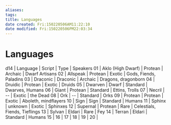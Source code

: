 ```yaml
---
aliases: 
tags: 
title: Languages
date created: Fri:150220506AM11:22:10
date modified: Fri:150220506PM22:03:34
---
```

# Languages

d14 | Language          | Script     | Type     | Speakers
01  | Aklo (High Dwarf) | Protean | Archaic  | Dwarf Artisans
02  | Allspeak          | Protean | Exotic   | Gods, Fiends, Paladins
03  | Draconic          | Draconic   | Archaic  | Dragons, dragonborn
04  | Druidic           | Protean | Exotic   | Druids
05  | Dwarven           | Dwarf      | Standard | Dwarves, Humans
06  | Giant             | Protean | Standard | Ettins, Trolls
07  | Necril            | --         | Exotic   | the Dead
08  | Ork               | --         | Standard | Orks
09  | Protean           | Protean | Exotic   | Aboleth, mindflayers
10  | Sign              | Sign       | Standard | Humans
11  | Sphinx            | unknown    | Exotic   | Sphinxes
12  | Supernal          | Protean | Rare     | Celestials, Fiends, Tieflings
13  | Sylvan            | Eldari     | Rare     | Fey
14  | Terran            | Eldari     | Standard | Humans
15  | 
16  | 
17  | 
18  | 
19  | 
20  | 
